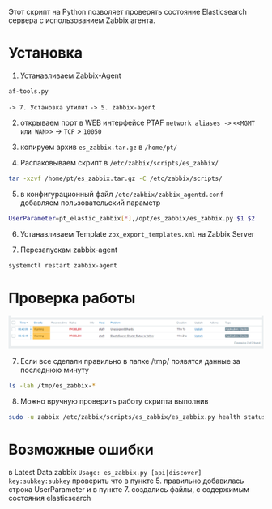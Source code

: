 Этот скрипт на Python позволяет проверять состояние Elasticsearch сервера с использованием Zabbix агента.

# Установка

1. Устанавливаем Zabbix-Agent
```bash
af-tools.py 
```
`-> 7. Установка утилит`
`-> 5. zabbix-agent`

2. открываем порт в WEB интерфейсе PTAF `network aliases ->` `<<MGMT или WAN>>` -> `TCP` > `10050`

3. копируем архив `es_zabbix.tar.gz` в `/home/pt/`

4. Распаковываем скрипт в `/etc/zabbix/scripts/es_zabbix/`

```bash
tar -xzvf /home/pt/es_zabbix.tar.gz -C /etc/zabbix/scripts/
```

5. в конфигурационный файл `/etc/zabbix/zabbix_agentd.conf` добавляем пользовательский параметр

```bash
UserParameter=pt_elastic_zabbix[*],/opt/es_zabbix/es_zabbix.py $1 $2
```

6. Устанавливаем Template `zbx_export_templates.xml` на Zabbix Server

7. Перезапускам zabbix-agent

```bash
systemctl restart zabbix-agent
```

# Проверка работы
<img src="/.images/2024-06-18_08-54-32.png" alt="Описание изображения">


7. Если все сделали правильно в папке /tmp/ появятся данные за последнюю минуту
```bash
ls -lah /tmp/es_zabbix-*
```

8. Можно вручную проверить работу скрипта выполнив 

```bash
sudo -u zabbix /etc/zabbix/scripts/es_zabbix/es_zabbix.py health status`
```




# Возможные ошибки
в Latest Data zabbix
`Usage: es_zabbix.py [api|discover] key:subkey:subkey`
проверить что в пункте 5. правильно добавилась строка UserParameter
и в пункте 7. создались файлы, с содержимым состояния elasticsearch
